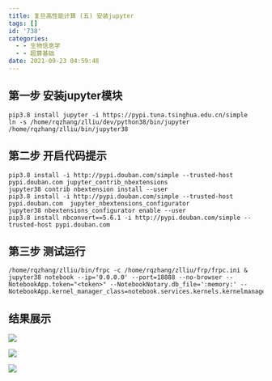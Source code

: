 ```yaml
---
title: 复旦高性能计算 (五) 安装jupyter
tags: []
id: '738'
categories:
  - - 生物信息学
  - - 超算基础
date: 2021-09-23 04:59:48
---
```


## 第一步 安装jupyter模块

```
pip3.8 install jupyter -i https://pypi.tuna.tsinghua.edu.cn/simple
ln -s /home/rqzhang/zlliu/dev/python38/bin/jupyter /home/rqzhang/zlliu/bin/jupyter38
```

## 第二步 开启代码提示

```
pip3.8 install -i http://pypi.douban.com/simple --trusted-host pypi.douban.com jupyter_contrib_nbextensions
jupyter38 contrib nbextension install --user
pip3.8 install -i http://pypi.douban.com/simple --trusted-host pypi.douban.com  jupyter_nbextensions_configurator
jupyter38 nbextensions_configurator enable --user
pip3.8 install nbconvert==5.6.1 -i http://pypi.douban.com/simple --trusted-host pypi.douban.com
```

## 第三步 测试运行

```
/home/rqzhang/zlliu/bin/frpc -c /home/rqzhang/zlliu/frp/frpc.ini &
jupyter38 notebook --ip='0.0.0.0' --port=18888 --no-browser --NotebookApp.token="<token>" --NotebookNotary.db_file=':memory:' --NotebookApp.kernel_manager_class=notebook.services.kernels.kernelmanager.AsyncMappingKernelManager
```

## 结果展示

[![](https://img.limour.top/archives_2023/blog_wp/2021/09/image-21.webp)](https://img.limour.top/archives_2023/blog_wp/2021/09/image-21.webp)

[![](https://img.limour.top/archives_2023/blog_wp/2021/09/image-22.webp)](https://img.limour.top/archives_2023/blog_wp/2021/09/image-22.webp)

[![](https://img.limour.top/archives_2023/blog_wp/2021/09/image-19.webp)](https://img.limour.top/archives_2023/blog_wp/2021/09/image-19.webp)
